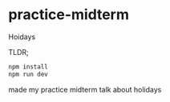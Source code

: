 # practice-midterm
Hoidays

TLDR;

```bash
npm install
npm run dev
```

made my practice midterm talk about holidays
